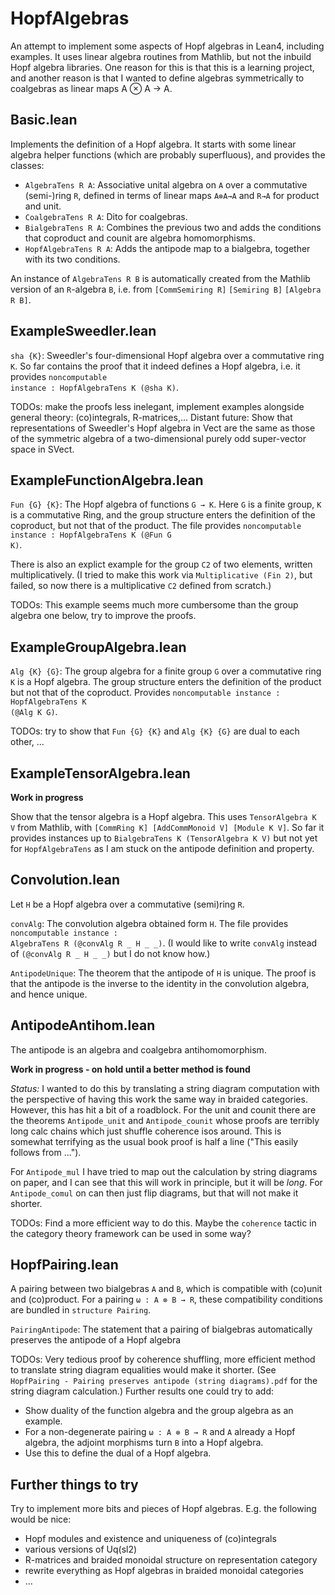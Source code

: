 # HopfAlgebras
An attempt to implement some aspects of Hopf algebras in Lean4, including examples. It uses linear algebra routines from Mathlib, but not the inbuild Hopf algebra libraries. One reason for this is that this is a learning project, and another reason is that I wanted to define algebras symmetrically to coalgebras as linear maps A ⊗ A → A.

## Basic.lean

Implements the definition of a Hopf algebra. It starts with some linear algebra helper functions (which are probably superfluous), and provides the classes:
- `AlgebraTens R A`: Associative unital algebra on `A` over a commutative (semi-)ring `R`, defined in terms of linear maps `A⊗A→A` and `R→A` for product and unit. 
- `CoalgebraTens R A`: Dito for coalgebras.
- `BialgebraTens R A`: Combines the previous two and adds the conditions that coproduct and counit are algebra homomorphisms.
- `HopfAlgebraTens R A`: Adds the antipode map to a bialgebra, together with its two conditions.

An instance of `AlgebraTens R B` is automatically created from the Mathlib version of an `R`-algebra `B`, i.e. from 
`[CommSemiring R]`
`[Semiring B]`
`[Algebra R B]`.

## ExampleSweedler.lean

`sha {K}`: Sweedler's four-dimensional Hopf algebra over a commutative ring `K`. So far contains the proof that it indeed defines a Hopf algebra, i.e. it provides <code>noncomputable instance : HopfAlgebraTens K (@sha K)</code>.

TODOs: make the proofs less inelegant, implement examples alongside general theory: (co)integrals, R-matrices,... Distant future: Show that representations of Sweedler's Hopf algebra in Vect are the same as those of the symmetric algebra of a two-dimensional purely odd super-vector space in SVect.

## ExampleFunctionAlgebra.lean

`Fun {G} {K}`: The Hopf algebra of functions `G → K`. 
Here `G` is a finite group, `K` is a commutative Ring, and the group structure enters the definition of the coproduct, but not that of the product. The file provides <code>noncomputable instance : HopfAlgebraTens K (@Fun G K)</code>.

There is also an explict example for the group `C2` of two elements, written multiplicatively. (I tried to make this work via `Multiplicative (Fin 2)`, but failed, so now there is a multiplicative `C2` defined from scratch.)

TODOs: This example seems much more cumbersome than the group algebra one below, try to improve the proofs.

## ExampleGroupAlgebra.lean

`Alg {K} {G}`: The group algebra for a finite group `G` over a commutative ring `K` is a Hopf algebra. The group structure enters the definition of the product but not that of the coproduct. Provides <code>noncomputable instance : HopfAlgebraTens K (@Alg K G)</code>.

TODOs: try to show that `Fun {G} {K}` and `Alg {K} {G}` are dual to each other, ...

## ExampleTensorAlgebra.lean

**Work in progress**

Show that the tensor algebra is a Hopf algebra. This uses `TensorAlgebra K V` from Mathlib, with `[CommRing K] [AddCommMonoid V] [Module K V]`.
So far it provides instances up to `BialgebraTens K (TensorAlgebra K V)` but not yet for `HopfAlgebraTens` as I am stuck on the antipode definition and property.


## Convolution.lean

Let `H` be a Hopf algebra over a commutative (semi)ring `R`.

`convAlg`: The convolution algebra obtained form `H`. The file provides <code>noncomputable instance : AlgebraTens R (@convAlg R _ H _ _)</code>. (I would like to write `convAlg` instead of `(@convAlg R _ H _ _)` but I do not know how.)

`AntipodeUnique`: The theorem that the antipode of `H` is unique. The proof is that the antipode is the inverse to the identity in the convolution algebra, and hence unique.

## AntipodeAntihom.lean

The antipode is an algebra and coalgebra antihomomorphism. 

**Work in progress - on hold until a better method is found**

*Status:* I wanted to do this by translating a string diagram computation with the perspective of having this work the same way in braided categories. However, this has hit a bit of a roadblock. 
For the unit and counit there are the theorems `Antipode_unit` and `Antipode_counit` whose proofs are terribly long calc chains which just shuffle coherence isos around. This is somewhat terrifying as the usual book proof is half a line ("This easily follows from ...").

For `Antipode_mul` I have tried to map out the calculation by string diagrams on paper, and I can see that this will work in principle, but it will be *long*. 
For `Antipode_comul` on can then just flip diagrams, but that will not make it shorter.

TODOs: Find a more efficient way to do this. Maybe the `coherence` tactic in the category theory framework can be used  in some way?

## HopfPairing.lean

A pairing between two bialgebras `A` and `B`, which is compatible with (co)unit and (co)product. For a pairing `ω : A ⊗ B → R`, these compatibility conditions are bundled in `structure Pairing`.

`PairingAntipode`: The statement that a pairing of bialgebras automatically preserves the antipode of a Hopf algebra

TODOs: Very tedious proof by coherence shuffling, more efficient method to translate string diagram equalities would make it shorter. (See `HopfPairing - Pairing preserves antipode (string diagrams).pdf` for the string diagram calculation.) Further results one could try to add:
- Show duality of the function algebra and the group algebra as an example.
- For a non-degenerate pairing `ω : A ⊗ B → R` and `A` already a Hopf algebra, the adjoint morphisms turn `B` into a Hopf algebra.
- Use this to define the dual of a Hopf algebra.

## Further things to try

Try to implement more bits and pieces of Hopf algebras. E.g. the following would be nice: 
- Hopf modules and existence and uniqueness of (co)integrals
- various versions of Uq(sl2)
- R-matrices and braided monoidal structure on representation category
- rewrite everything as Hopf algebras in braided monoidal categories 
- ...